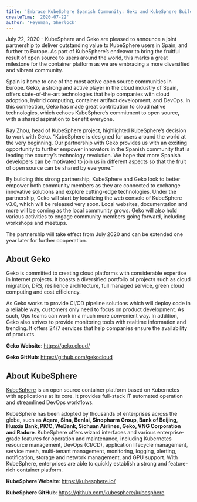 ```yaml
---
title: 'Embrace KubeSphere Spanish Community: Geko and KubeSphere Build Partnership'
createTime: '2020-07-22'
author: 'Feynman, Sherlock'
---
```


July 22, 2020 - KubeSphere and Geko are pleased to announce a joint partnership to deliver outstanding value to KubeSphere users in Spain, and further to Europe. As part of KubeSphere’s endeavor to bring the fruitful result of open source to users around the world, this marks a great milestone for the container platform as we are embracing a more diversified and vibrant community.

Spain is home to one of the most active open source communities in Europe. Geko, a strong and active player in the cloud industry of Spain, offers state-of-the-art technologies that help companies with cloud adoption, hybrid computing, container artifact development, and DevOps. In this connection, Geko has made great contribution to cloud native technologies, which echoes KubeSphere’s commitment to open source, with a shared aspiration to benefit everyone.

Ray Zhou, head of KubeSphere project, highlighted KubeSphere’s decision to work with Geko. “KubeSphere is designed for users around the world at the very beginning. Our partnership with Geko provides us with an exciting opportunity to further empower innovators in the Spanish community that is leading the country’s technology revolution. We hope that more Spanish developers can be motivated to join us in different aspects so that the fruit of open source can be shared by everyone.”

By building this strong partnership, KubeSphere and Geko look to better empower both community members as they are connected to exchange innovative solutions and explore cutting-edge technologies. Under the partnership, Geko will start by localizing the web console of KubeSphere v3.0, which will be released very soon. Local websites, documentation and more will be coming as the local community grows. Geko will also hold various activities to engage community members going forward, including workshops and meetups.

The partnership will take effect from July 2020 and can be extended one year later for further cooperation.

## About Geko

Geko is committed to creating cloud platforms with considerable expertise in Internet projects. It boasts a diversified portfolio of projects such as cloud migration, DRS, resilience architecture, full managed service, green cloud computing and cost efficiency.

As Geko works to provide CI/CD pipeline solutions which will deploy code in a reliable way, customers only need to focus on product development. As such, Ops teams can work in a much more convenient way. In addition, Geko also strives to provide monitoring tools with realtime information and trending. It offers 24/7 services that help companies ensure the availability of products.

**Geko Website**: https://geko.cloud/

**Geko GitHub**: https://github.com/gekocloud

## About KubeSphere

[KubeSphere](https://kubesphere.io/) is an open source container platform based on Kubernetes with applications at its core. It provides full-stack IT automated operation and streamlined DevOps workflows.

KubeSphere has been adopted by thousands of enterprises across the globe, such as **Aqara, Sina, Benlai, Sinopharm Group, Bank of Beijing, Huaxia Bank, PICC, WeBank, Sichuan Airlines, Geko, VNG Corporation and Radore**. KubeSphere offers wizard interfaces and various enterprise-grade features for operation and maintenance, including Kubernetes resource management, DevOps (CI/CD), application lifecycle management, service mesh, multi-tenant management, monitoring, logging, alerting, notification, storage and network management, and GPU support. With KubeSphere, enterprises are able to quickly establish a strong and feature-rich container platform.

**KubeSphere Website**: https://kubesphere.io/

**KubeSphere GitHub**: https://github.com/kubesphere/kubesphere
